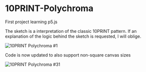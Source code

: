# 10PRINT-Polychroma
First project learning p5.js

The sketch is a interpretation of the classic 10PRINT pattern. If an explanation of the logic behind the sketch is requested, I will oblige.

![10PRINT Polychroma #1](https://user-images.githubusercontent.com/63047622/114322209-24e1c780-9b1f-11eb-9de5-a02501818dfd.png)

Code is now updated to also support non-square canvas sizes

![10PRINT Polychroma #31](https://user-images.githubusercontent.com/63047622/117715788-0c75d300-b1d9-11eb-8768-6575fd12dd40.png)
